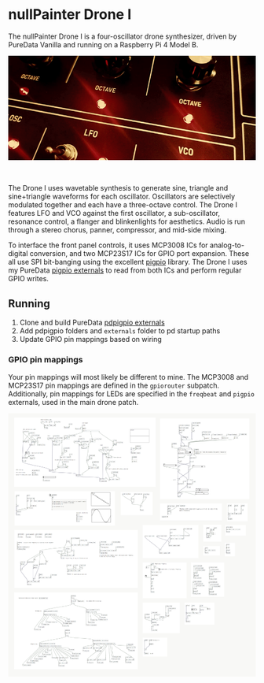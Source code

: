 # nullPainter Drone I

The nullPainter Drone I is a four-oscillator drone synthesizer, driven by PureData Vanilla and running on a Raspberry Pi 4 Model B.

<img src="images/hero.gif" title="Das Blinkenlights"></a>

&nbsp;

The Drone I uses wavetable synthesis to generate sine, triangle and sine+triangle waveforms for each oscillator. Oscillators are selectively modulated together and each have a three-octave control. The Drone I features LFO and VCO against the first oscillator, a sub-oscillator, resonance control, a flanger and blinkenlights for aesthetics. Audio is run through a stereo chorus, panner, compressor, and mid-side mixing. 

To interface the front panel controls, it uses MCP3008 ICs for analog-to-digital conversion, and two MCP23S17 ICs for GPIO port expansion. These all use SPI bit-banging using the excellent [pigpio](https://abyz.me.uk/rpi/pigpio/) library. The Drone I uses my PureData [pigpio externals](https://github.com/nullpainter/pdpigpio) to read from both ICs and perform regular GPIO writes.

## Running

1. Clone and build PureData [pdpigpio externals](https://github.com/nullpainter/pdpigpio)
1. Add pdpigpio folders and `externals` folder to pd startup paths
1. Update GPIO pin mappings based on wiring

### GPIO pin mappings

Your pin mappings will most likely be different to mine. The MCP3008 and MCP23S17 pin mappings are defined in the `gpiorouter` subpatch. Additionally, pin mappings for LEDs are specified in the `freqbeat` and `pigpio` externals, used in the main drone patch.

<img src="images/full-patch.png" title="Full patch"></a>
